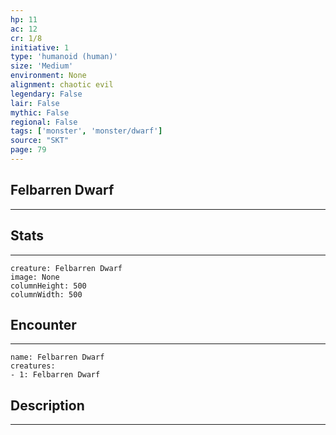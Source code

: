 ```yaml
---
hp: 11
ac: 12
cr: 1/8
initiative: 1
type: 'humanoid (human)'    
size: 'Medium'
environment: None
alignment: chaotic evil
legendary: False
lair: False
mythic: False
regional: False
tags: ['monster', 'monster/dwarf']
source: "SKT"
page: 79
---
```


## Felbarren Dwarf
---



## Stats
---

```statblock
creature: Felbarren Dwarf
image: None
columnHeight: 500
columnWidth: 500
```

## Encounter
---

```encounter-table
name: Felbarren Dwarf
creatures:
- 1: Felbarren Dwarf
```

## Description
---




